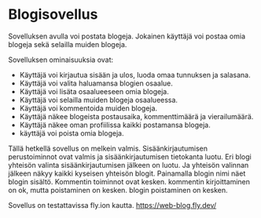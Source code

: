 # Blogisovellus

Sovelluksen avulla voi postata blogeja. Jokainen käyttäjä voi postaa omia blogeja 
sekä selailla muiden blogeja. 

Sovelluksen ominaisuuksia ovat:

- Käyttäjä voi kirjautua sisään ja ulos, luoda omaa tunnuksen ja salasana.
- Käyttäjä voi valita haluamansa blogien osaalue.
- Käyttäjä voi lisäta osaalueeseen omia blogeja. 
- Käyttäjä voi selailla muiden blogeja osaalueessa. 
- Käyttäjä voi kommentoida muiden blogeja. 
- Käyttäjä näkee blogeista postausaika, kommenttimäärä ja vierailumäärä. 
- Käyttäjä näkee oman profiilissa kaikki postamansa blogeja. 
- käyttäjä voi poista omia blogeja. 

Tällä hetkellä sovellus on melkein valmis. Sisäänkirjautumisen perustoiminnot ovat valmis ja sisäänkirjautumisen tietokanta luotu. 
Eri blogi yhteisön valinta sisäänkirjautumisen jälkeen on luotu. Ja yhteisön valinnan jälkeen näkyy kaikki kyseisen yhteisön blogit.
Painamalla blogin nimi näet blogin sisältö.
Kommentin toiminnot ovat kesken. kommentin kirjoittaminen on ok, mutta poistaminen on kesken. 
blogin poistaminen on kesken. 

Sovellus on testattavissa fly.ion kautta. 
https://web-blog.fly.dev/
